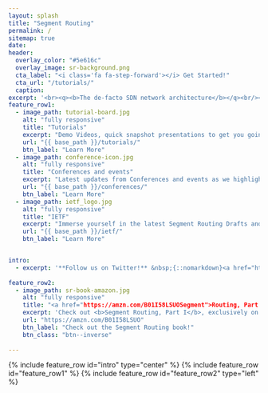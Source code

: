 ```yaml
---
layout: splash
title: "Segment Routing"
permalink: /
sitemap: true
date:
header:
  overlay_color: "#5e616c"
  overlay_image: sr-background.png
  cta_label: "<i class='fa fa-step-forward'></i> Get Started!"
  cta_url: "/tutorials/"
  caption: 
excerpt: '<br><q><b>The de-facto SDN network architecture</b></q><br/><br/><q><b> Enables End-to-End SLA from DC to metro to backbone at scale </b> </q><br/><br/><q><b>Enables applications to use the network in innovative ways</b></q><br/><br><a href="https://www.linkedin.com/groups/8266623" class="btn btn--linkedin" title="{{ site.data.ui-text[site.locale].share_on_label }} LinkedIn"><i class="fa fa-fw fa-linkedin" aria-hidden="true"></i><span>LinkedIn</span></a><br/>'
feature_row1:
  - image_path: tutorial-board.jpg
    alt: "fully responsive"
    title: "Tutorials"
    excerpt: "Demo Videos, quick snapshot presentations to get you going!"
    url: "{{ base_path }}/tutorials/"
    btn_label: "Learn More"
  - image_path: conference-icon.jpg
    alt: "fully responsive"
    title: "Conferences and events"
    excerpt: "Latest updates from Conferences and events as we highlight Segment Routing solutions and use cases"
    url: "{{ base_path }}/conferences/"
    btn_label: "Learn More"
  - image_path: ietf_logo.jpg
    alt: "fully responsive"
    title: "IETF"
    excerpt: "Immerse yourself in the latest Segment Routing Drafts and RFCs"
    url: "{{ base_path }}/ietf/"
    btn_label: "Learn More"


intro:
  - excerpt: '**Follow us on Twitter!** &nbsp;{::nomarkdown}<a href="https://twitter.com/segmentrouting" class="twitter-follow-button" data-show-count="false" data-size="large">Follow @segmentrouting</a> <script>!function(d,s,id){var js,fjs=d.getElementsByTagName(s)[0],p=/^http:/.test(d.location)?"http":"https";if(!d.getElementById(id)){js=d.createElement(s);js.id=id;js.src=p+"://platform.twitter.com/widgets.js";fjs.parentNode.insertBefore(js,fjs);}}(document, "script", "twitter-wjs");</script>{:/nomarkdown}'
  
feature_row2:
  - image_path: sr-book-amazon.jpg
    alt: "fully responsive"
    title: "<a href="https://amzn.com/B01I58LSUOSegment">Routing, Part 1</a>"
    excerpt: 'Check out <b>Segment Routing, Part I</b>, exclusively on Amazon and Kindle by Clarence Filsfils, Kris Michielsen and Ketan Talaulikar '
    url: "https://amzn.com/B01I58LSUO"
    btn_label: "Check out the Segment Routing book!"
    btn_class: "btn--inverse"  
  
---
```


{% include feature_row id="intro" type="center" %}
{% include feature_row id="feature_row1" %}
{% include feature_row id="feature_row2" type="left" %}

